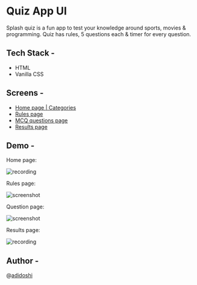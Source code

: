 # Quiz App UI

Splash quiz is a fun app to test your knowledge around sports, movies & programming. Quiz has rules, 5 questions each & timer for every question.

## Tech Stack -

- HTML
- Vanilla CSS

## Screens -

- [Home page | Categories](https://splashquiz.netlify.app/)
- [Rules page](https://splashquiz.netlify.app/screens/rules/rules)
- [MCQ questions page](https://splashquiz.netlify.app/screens/questions/questionone)
- [Results page](https://splashquiz.netlify.app/screens/result/result)

## Demo -

Home page:

![recording](https://netlify-cocoon.netlify.app/.netlify/functions/fetch?code=307&path=eyJzaXRlX2lkIjoiNmE4YjFhNTItMjM0Ni00MWQyLWEwNDItZjVlNDI3YzY1ZmE2IiwiZGVwbG95X2lkIjoiNjIxMjlmZWJlYjAzNjQwMDA3MTliNDBjIiwiaWQiOiI1MWViZTcyYS04MThiLTQzM2MtYTU1Ni0yYzE3ZThmNzg1ZjIifQ==)

Rules page:

![screenshot](https://netlify-cocoon.netlify.app/.netlify/functions/fetch?code=307&path=eyJzaXRlX2lkIjoiNmE4YjFhNTItMjM0Ni00MWQyLWEwNDItZjVlNDI3YzY1ZmE2IiwiZGVwbG95X2lkIjoiNjIxMjlmZWJlYjAzNjQwMDA3MTliNDBjIiwiaWQiOiJjNDc0YjM5Ni1lOGIyLTQwM2YtYjkxOC04OTZkZGZmOGI1MGEifQ==)

Question page:

![screenshot](https://netlify-cocoon.netlify.app/.netlify/functions/fetch?code=307&path=eyJzaXRlX2lkIjoiNmE4YjFhNTItMjM0Ni00MWQyLWEwNDItZjVlNDI3YzY1ZmE2IiwiZGVwbG95X2lkIjoiNjIxMjlmZWJlYjAzNjQwMDA3MTliNDBjIiwiaWQiOiI1ZjJmN2Y4Ny02MzBhLTQyM2ItYWY4Zi1mNWVjZjZiZWYxYTUifQ==)

Results page:

![recording](https://netlify-cocoon.netlify.app/.netlify/functions/fetch?code=307&path=eyJzaXRlX2lkIjoiNmE4YjFhNTItMjM0Ni00MWQyLWEwNDItZjVlNDI3YzY1ZmE2IiwiZGVwbG95X2lkIjoiNjIxMjlmZWJlYjAzNjQwMDA3MTliNDBjIiwiaWQiOiJkYzA0M2IwNS0wMDY0LTRhYTQtODg5ZS00MDY3M2Y0NWU2MzIifQ==)

## Author -

@[adidoshi](https://github.com/adidoshi)
